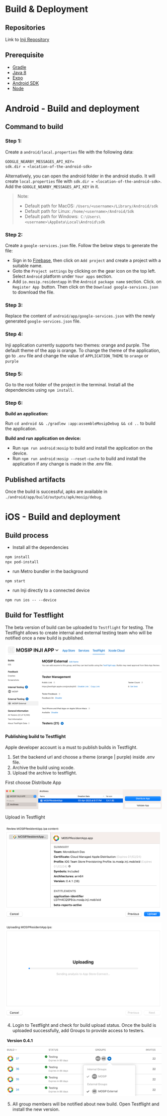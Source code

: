 # Build & Deployment

## Repositories

Link to [Inji Repository](https://github.com/mosip/inji)

## Prerequisite

- [Gradle](https://gradle.org/install/)
- [Java 8](https://www.oracle.com/ph/java/technologies/javase/javase8-archive-downloads.html)
- [Expo](https://docs.expo.dev/get-started/installation/)
- [Android SDK](https://developer.android.com/)
- [Node](https://nodejs.org/en/download)


# Android - Build and deployment

## Command to build

### Step 1:

Create a `android/local.properties` file with the following data:
```
GOOGLE_NEARBY_MESSAGES_API_KEY=
sdk.dir = <location-of-the-android-sdk>
```
Alternatively, you can open the android folder in the android studio. It will create `local.properties` file with `sdk.dir = <location-of-the-android-sdk>`. Add the `GOOGLE_NEARBY_MESSAGES_API_KEY` in it.

>Note:
>- Default path for MacOS: `/Users/<username>/Library/Android/sdk`
>- Default path for Linux: `/home/<username>/Android/Sdk`
>- Default path for Windows:` C:\Users\<username>\AppData\Local\Android\sdk`


### Step 2:

Create a `google-services.json` file. Follow the below steps to generate the file:

- Sign in to [Firebase](https://console.firebase.google.com/u/0/), then click on `Add project` and create a project with a suitable name.
- Goto the `Project settings` by clicking on the gear icon on the top left. Select `Android` platform  under `Your apps` section.
- Add `io.mosip.residentapp` in the `Android package name`  section. Click. on `Register App `button. Then click on the `Download google-services.json` to download the file.

### Step 3:

Replace the content of `android/app/google-services.json` with the newly generated `google-services.json` file.

### Step 4:

Inji application currently supports two themes: orange  and purple. The default theme of the app is orange. To change the theme of the application, go to `.env` file and change the value of `APPLICATION_THEME` to `orange` or `purple`

### Step 5:

Go to the root folder of the project in the terminal.  Install all the dependencies using `npm install`.

### Step 6:

**Build an application:**

Run `cd android && ./gradlew :app:assembleMosipDebug && cd ..` to build the application. 

**Build and run application on device:**

- Run `npm run android:mosip` to build and install the application on the device.
- Run `npm run android:mosip --reset-cache` to build and install the application if any change is made in the .env file.


## Published artifacts

Once the build is successful, apks are available in `./android/app/build/outputs/apk/mosip/debug`.

# iOS - Build and deployment

## Build process

* Install all the dependencies

```agsl
npm install
npx pod-install
```

* run Metro bundler in the background

```agsl
npm start
```

* run Inji directly to a connected device

```agsl
npm run ios -- --device
```

## Build for Testflight

The beta version of build can be uploaded to `Testflight` for testing. The Testflight allows to create internal and external testing team who will be notified once a new build is published. 

![Testflight testers](_images/img.png)

#### Publishing build to Testflight

Apple developer account is a must to publish builds in Testflight.

1. Set the backend url and choose a theme (orange | purple) inside .env file.
2. Archive the build using xcode.
3. Upload the archive to testflight.

First choose Distribute App

![img.png](_images/archive.png)

Upload in Testflight

![img.png](_images/upload.png)

![img.png](_images/uploading.png)

4. Login to Testflight and check for build upload status. Once the build is uploaded successfully, add Groups to provide access to testers.

![img.png](_images/testflightgroups.png)

5. All group members will be notified about new build. Open Testflight and install the new version.
